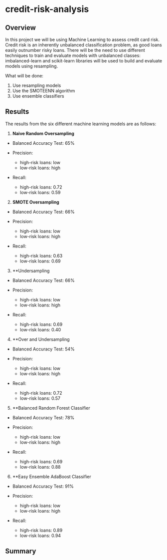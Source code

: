 # credit-risk-analysis

## Overview
In this project we will be using Machine Learning to assess credit card risk. Credit risk is an inherently unbalanced classification problem, as good loans easily outnumber risky loans. There will be the need to use different techniques to train and evaluate models with unbalanced classes: imbalanced-learn and scikit-learn libraries will be used to build and evaluate models using resampling.

What will be done:
  1. Use resampling models 
  2. Use the SMOTEENN algorithm 
  3. Use ensemble classifiers

## Results
The results from the six different machine learning models are as follows:

1. **Naive Random Oversampling**
- Balanced Accuracy Test:     65%

- Precision:
  - high-risk loans:          low
  - low-risk loans:           high    
            
- Recall:                     
  - high-risk loans:          0.72
  - low-risk loans:           0.59



2. **SMOTE Oversampling**
- Balanced Accuracy Test:     66%

- Precision:
  - high-risk loans:          low
  - low-risk loans:           high    
            
- Recall:                     
  - high-risk loans:          0.63
  - low-risk loans:           0.69



3. **Undersampling
- Balanced Accuracy Test:     66%

- Precision:
  - high-risk loans:          low
  - low-risk loans:           high    
            
- Recall:                     
  - high-risk loans:          0.69
  - low-risk loans:           0.40



4. **Over and Undersampling
- Balanced Accuracy Test:     54%

- Precision:
  - high-risk loans:          low
  - low-risk loans:           high    
            
- Recall:                     
  - high-risk loans:          0.72
  - low-risk loans:           0.57



5. **Balanced Random Forest Classifier
- Balanced Accuracy Test:     78%

- Precision:
  - high-risk loans:          low
  - low-risk loans:           high    
            
- Recall:                     
  - high-risk loans:          0.69
  - low-risk loans:           0.88



6. **Easy Ensemble AdaBoost Classifier
- Balanced Accuracy Test:     91%

- Precision:
  - high-risk loans:          low
  - low-risk loans:           high    
            
- Recall:                     
  - high-risk loans:          0.89
  - low-risk loans:           0.94



## Summary

